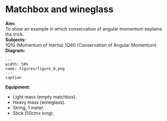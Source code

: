# Matchbox and wineglass 
    
<b> Aim: </b>  
 To show an example in which conservation of angular momentum explains the trick.    
<b> Subjects: </b>  
 1Q10 (Momentum of Inertia) 1Q40 (Conservation of Angular Momentum)   
<b> Diagram: </b>  
   
```{figure} figures/figure_0.png  
---  
width: 50%  
name: figures/figure_0.png  
---  
caption  
``` 
      
<b> Equipment: </b>  
 
 *  Light mass (empty matchbox). 
 *  Heavy mass (wineglass). 
 *  String, 1 meter. 
 *  Stick (50cm» long).
 